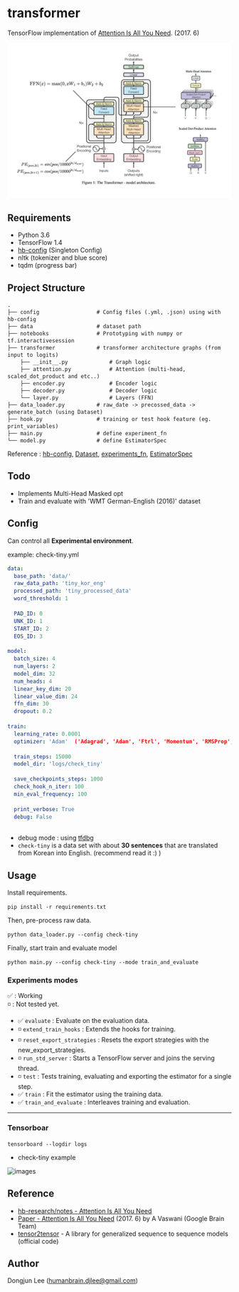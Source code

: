 # transformer

TensorFlow implementation of [Attention Is All You Need](https://arxiv.org/abs/1706.03762). (2017. 6)

![images](images/transformer-architecture.png)


## Requirements

- Python 3.6
- TensorFlow 1.4
- [hb-config](https://github.com/hb-research/hb-config) (Singleton Config)
- nltk (tokenizer and blue score)
- tqdm (progress bar)


## Project Structure

    .
    ├── config                  # Config files (.yml, .json) using with hb-config
    ├── data                    # dataset path
    ├── notebooks               # Prototyping with numpy or tf.interactivesession
    ├── transformer             # transformer architecture graphs (from input to logits)
        ├── __init__.py             # Graph logic
        ├── attention.py            # Attention (multi-head, scaled_dot_product and etc..)
        ├── encoder.py              # Encoder logic
        ├── decoder.py              # Decoder logic
        └── layer.py                # Layers (FFN)
    ├── data_loader.py          # raw_date -> precossed_data -> generate_batch (using Dataset)
    ├── hook.py                 # training or test hook feature (eg. print_variables)
    ├── main.py                 # define experiment_fn
    └── model.py                # define EstimatorSpec      

Reference : [hb-config](https://github.com/hb-research/hb-config), [Dataset](https://www.tensorflow.org/api_docs/python/tf/data/Dataset#from_generator), [experiments_fn](https://www.tensorflow.org/api_docs/python/tf/contrib/learn/Experiment), [EstimatorSpec](https://www.tensorflow.org/api_docs/python/tf/estimator/EstimatorSpec)

## Todo

- Implements Multi-Head Masked opt
- Train and evaluate with 'WMT German-English (2016)' dataset

## Config

Can control all **Experimental environment**.

example: check-tiny.yml

```yml
data:
  base_path: 'data/'
  raw_data_path: 'tiny_kor_eng'
  processed_path: 'tiny_processed_data'
  word_threshold: 1

  PAD_ID: 0
  UNK_ID: 1
  START_ID: 2
  EOS_ID: 3

model:
  batch_size: 4
  num_layers: 2
  model_dim: 32
  num_heads: 4
  linear_key_dim: 20
  linear_value_dim: 24
  ffn_dim: 30
  dropout: 0.2

train:
  learning_rate: 0.0001
  optimizer: 'Adam'  ('Adagrad', 'Adam', 'Ftrl', 'Momentum', 'RMSProp', 'SGD')
  
  train_steps: 15000
  model_dir: 'logs/check_tiny'
  
  save_checkpoints_steps: 1000
  check_hook_n_iter: 100
  min_eval_frequency: 100
  
  print_verbose: True
  debug: False
  
```

* debug mode : using [tfdbg](https://www.tensorflow.org/programmers_guide/debugger)
* `check-tiny` is a data set with about **30 sentences** that are translated from Korean into English. (recommend read it :) )

## Usage

Install requirements.

```pip install -r requirements.txt```

Then, pre-process raw data.

```python data_loader.py --config check-tiny```

Finally, start train and evaluate model

```python main.py --config check-tiny --mode train_and_evaluate```

### Experiments modes

:white_check_mark: : Working  
:white_medium_small_square: : Not tested yet.


- :white_check_mark: `evaluate` : Evaluate on the evaluation data.
- :white_medium_small_square: `extend_train_hooks` :  Extends the hooks for training.
- :white_medium_small_square: `reset_export_strategies` : Resets the export strategies with the new_export_strategies.
- :white_medium_small_square: `run_std_server` : Starts a TensorFlow server and joins the serving thread.
- :white_medium_small_square: `test` : Tests training, evaluating and exporting the estimator for a single step.
- :white_check_mark: `train` : Fit the estimator using the training data.
- :white_check_mark: `train_and_evaluate` : Interleaves training and evaluation.

---

### Tensorboar

```tensorboard --logdir logs```

- check-tiny example

![images](images/check_tiny_tensorboard.png)


## Reference

- [hb-research/notes - Attention Is All You Need](https://github.com/hb-research/notes/blob/master/notes/transformer.md)
- [Paper - Attention Is All You Need](https://arxiv.org/abs/1706.03762) (2017. 6) by A Vaswani (Google Brain Team)
- [tensor2tensor](https://github.com/tensorflow/tensor2tensor) - A library for generalized sequence to sequence models (official code)

## Author

Dongjun Lee (humanbrain.djlee@gmail.com)
